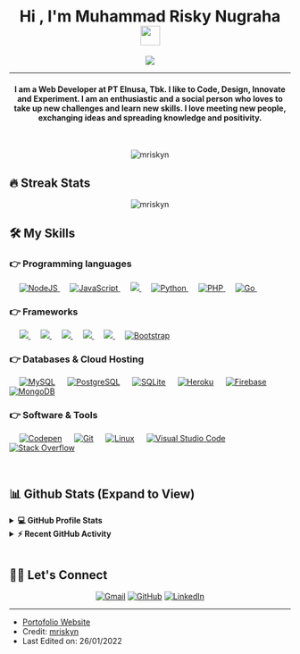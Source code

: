 <h1 align="center">Hi , I'm Muhammad Risky Nugraha <img src="https://media.giphy.com/media/hvRJCLFzcasrR4ia7z/giphy.gif" width="35"></h1>
<p align="center">
  <a href="https://github.com/DenverCoder1/readme-typing-svg"><img src="https://readme-typing-svg.herokuapp.com?lines=Full+Stack+Web+Developer;Backend%20|%20Blockchain%20Enthusiast;Always%20learning%20new%20things&center=true&width=500&height=50"></a>
</p>
<hr/>
<h4 align="center">I am a Web Developer at PT Elnusa, Tbk. I like to Code, Design, Innovate and Experiment. I am an enthusiastic and a social person who loves to take up new challenges and learn new skills. I love meeting new people, exchanging ideas and spreading knowledge and positivity.</h4>
<br>
<p align="center"> <img src="https://komarev.com/ghpvc/?username=mriskyn&label=Profile%20views&color=0e75b6&style=plastic" alt="mriskyn" /> </p>

## 🔥 Streak Stats

<p align="center"><img src="https://github-readme-streak-stats.herokuapp.com/?user=mriskyn&theme=algolia" alt="mriskyn" /></p>

## 🛠️ My Skills

### 👉 Programming languages

<p align="left"> 
  &emsp;
  <a href="https://developer.mozilla.org/en-US/docs/Web/JavaScript" target="_blank"> 
     <img alt="NodeJS" src="https://img.shields.io/badge/node.js%20-%2343853D.svg?&logo=node.js&logoColor=white"/>
   </a>
  &emsp;
  <a href="https://developer.mozilla.org/en-US/docs/Web/JavaScript" target="_blank"> 
     <img alt="JavaScript" src="https://img.shields.io/badge/JavaScript%20-%23F7DF1E.svg?logo=javascript&logoColor=black">
   </a>
   &emsp;
   <a href="https://www.typescriptlang.org/" target="_blank">
    <img src="https://img.shields.io/badge/typescript%20-%23007ACC.svg?&logo=typescript&logoColor=white"/>
   </a>
  &emsp;
   <a href="https://www.python.org" target="_blank">
    <img alt="Python" src="https://img.shields.io/badge/Python%20-%2314354C.svg?logo=python&logoColor=white">
  </a>
  &emsp;
  <a href="https://www.php.net/" target="_blank">
    <img alt="PHP" src="https://img.shields.io/badge/PHP-%23777BB4.svg?logo=php&logoColor=white"/>
  </a>
  &emsp;
  <a href="https://go.dev/" target="_blank">
    <img alt="Go" src="https://img.shields.io/badge/go-%2300ADD8.svg?&logo=go&logoColor=white"/>
  </a>
  &emsp;
</p>

### 👉 Frameworks

<p align="left"> 
  &emsp; 
  <a href="https://expressjs.com/" target="_blank">
    <img src="https://img.shields.io/badge/express.js%20-%23404d59.svg"/>
  </a>
  &emsp; 
  <a href="https://www.djangoproject.com/" target="_blank">
    <img src="https://img.shields.io/badge/django%20-%23092E20.svg?&logo=django&logoColor=white"/>
  </a>
  &emsp; 
  <a href="https://reactjs.org/" target="_blank">
    <img src="https://img.shields.io/badge/react%20-%2320232a.svg?&logo=react&logoColor=%2361DAFB"/>
  </a>
  &emsp;
  <a href="https://vuejs.org/" target="_blank">
    <img src="https://img.shields.io/badge/vuejs%20-%2335495e.svg?&logo=vue.js&logoColor=%234FC08D"/>
  </a>
  &emsp;
  <a href="https://laravel.com/" target="_blank">
    <img src="https://img.shields.io/badge/laravel%20-%23FF2D20.svg?&logo=laravel&logoColor=white"/>
  </a>
  &emsp;
  <a href="https://getbootstrap.com" target="_blank"> 
    <img alt="Bootstrap" src="https://img.shields.io/badge/Bootstrap-%23563D7C.svg?style=flat&logo=bootstrap&logoColor=white"/>
  </a>
</p>

### 👉 Databases & Cloud Hosting

<p align="left">
  &emsp;
    <a href="https://www.mysql.com/"><img alt="MySQL" src="https://img.shields.io/badge/mysql-%2300f.svg?&logo=mysql&logoColor=white"/></a>
  &emsp;
    <a href="https://www.mysql.com/"><img alt="PostgreSQL" src ="https://img.shields.io/badge/postgres-%23316192.svg?&logo=postgresql&logoColor=white"/></a>
  &emsp;
    <a href="https://www.sqlite.org/"><img alt="SQLite" src ="https://img.shields.io/badge/sqlite-%2307405e.svg?style=flat&logo=sqlite&logoColor=white"/></a>
  &emsp;
    <a href="https://www.heroku.com/"><img alt="Heroku" src="https://img.shields.io/badge/Heroku%20-%23430098.svg?logo=heroku&logoColor=white"></a>  
  &emsp;
    <a href="https://firebase.google.com/"><img alt="Firebase" src ="https://img.shields.io/badge/Firebase-%23316192.svg?logo=firebase&logoColor=white"></a>
  &emsp;
    <a href="https://firebase.google.com/"><img alt="MongoDB" src ="https://img.shields.io/badge/MongoDB-%234ea94b.svg?&logo=mongodb&logoColor=white"/></a>
 </p>

### 👉 Software & Tools

<p>
  &emsp;
    <a href="#"><img alt="Codepen" src="https://img.shields.io/badge/Codepen-000000.svg?logo=codepen&logoColor=white"></a>
  &emsp;
    <a href="#"><img alt="Git" src="https://img.shields.io/badge/Git%20-%23F05033.svg?logo=git&logoColor=white"></a>
  &emsp;
    <a href="#"><img alt="Linux" src="https://img.shields.io/badge/Linux-FCC624?style=flat&logo=linux&logoColor=black"></a>
  &emsp;
    <a href="#"><img alt="Visual Studio Code" src="https://img.shields.io/badge/Visual%20Studio%20Code-0078d7.svg?logo=visual-studio-code&logoColor=white"></a>
  &emsp;
    <a href="#"><img alt="Stack Overflow" src="https://img.shields.io/badge/-Stack%20Overflow-FE7A16?logo=stack-overflow&logoColor=white"></a>
  &emsp;
</p>

<br/>

## 📊 Github Stats (Expand to View)

<details> 
  <summary><b>💻 GitHub Profile Stats</b></summary>
  <br/>
  <p align="center">
    <a href="https://github.com/anuraghazra/github-readme-stats"><img alt="Risky's Github Stats" src="https://github-readme-stats.vercel.app/api?username=mriskyn&show_icons=true&count_private=true&theme=algolia" height="192px"/></a>
<br/>
  &nbsp;
	  <img src="https://github-readme-stats.vercel.app/api/top-langs?username=mriskyn&show_icons=true&locale=en&layout=compact&theme=algolia" alt="mriskyn" height="192px"/>
  <br/>
  <b>Note:</b> Top languages is only a metric of the languages my public code consists of and doesn't reflect experience or skill level.
  </p>
</details>

<details>
  <summary><b>⚡ Recent GitHub Activity</b></summary>
  <br/>
   <a href="https://github.com/mriskyn"><img alt="Risky's Activity Graph" src="https://activity-graph.herokuapp.com/graph?username=mriskyn&custom_title=Risky%20Nugraha's%20Contribution%20Graph&theme=react-dark" /></a>
  <br/>

</details>

<br/>

## 🙋‍♀️ Let's Connect

<p align="center">
  <!-- <a href="https://candida-noronha.web.app/"><img src="https://img.icons8.com/bubbles/50/000000/web.png" alt="Website"/></a> -->
	<a href="mailto:muhammadrisky83@gmail.com"><img src="https://img.icons8.com/bubbles/50/000000/gmail.png" alt="Gmail"/></a>
	<a href="https://github.com/mriskyn"><img src="https://img.icons8.com/bubbles/50/000000/github.png" alt="GitHub"/></a>
	<a href="https://linkedin.com/in/mriskyn"><img src="https://img.icons8.com/bubbles/50/000000/linkedin.png" alt="LinkedIn"/></a>
	
</p>

<hr/>

- [Portofolio Website](https://risky-portofolio.netlify.app/)
- Credit: [mriskyn](https://github.com/mriskyn)
- Last Edited on: 26/01/2022
